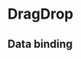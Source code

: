 # DragDrop

## Data binding

<style>
.dragContainer {
  display: flex;
  flex-direction: column;
  height:460px;
  width:160px;
  border: 1px solid var(--col-bg-5);
  border-radius: 4px;
  padding: 16px;
  gap: 10px;
}
.dragItem {
  border-radius: 4px;
  padding: 4px 12px;
}

</style>

<hhl-live-editor title="" htmlCode='
      <template>
     <div class="flex items-center gap-4">
        <H_drag-drop v-model="list1" class="dragContainer">
          <template v-slot:item="{ item }">
            <!-- example -->
            <div class="dragItem col-pri shadow">
              {{ item.title }}
            </div>
            <!-- or your own template -->
          </template>
        </H_drag-drop>
        <div class="dragContainer">
          {{ list1 }}
        </div>
        <H_drag-drop v-model="list2" class="dragContainer" :max-items="3">
          <template v-slot:item="{ item }">
            <!-- example -->
            <div class="dragItem col-pri shadow">
              {{ item.title }}
            </div>
            <!-- or your own template -->
          </template>
        </H_drag-drop>
        <div class="dragContainer">
          {{ list2 }}
        </div>
      </div>
      </template>
      <script>
      const list1 = ref([
        { id: 1, title: "Nummer1" },
        { id: 2, title: "Nummer2" },
        { id: 3, title: "Nummer3" },
        { id: 4, title: "Nummer4" },
        { id: 5, title: "Nummer5" },
        { id: 6, title: "Nummer6" },
        { id: 7, title: "Nummer7" },
        { id: 8, title: "Nummer8" }
      ]);
      const list2 = ref([]);
      return {list1, list2}
      </script>
'>
</hhl-live-editor>

<br>
